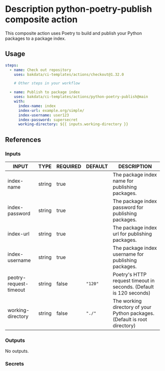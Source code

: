# Description python-poetry-publish composite action

This composite action uses Poetry to build and publish your Python packages to a package index.

## Usage

```yaml
steps:
  - name: Check out repository
    uses: bakdata/ci-templates/actions/checkout@1.32.0

    # Other steps in your workflow

  - name: Publish to package index
    uses: bakdata/ci-templates/actions/python-poetry-publish@main
    with:
      index-name: index
      index-url: example.org/simple/
      index-username: user123
      index-password: supersecret
      working-directory: ${{ inputs.working-directory }}
```

## References

### Inputs

<!-- AUTO-DOC-INPUT:START - Do not remove or modify this section -->

| INPUT                  | TYPE   | REQUIRED | DEFAULT | DESCRIPTION                                                                |
| ---------------------- | ------ | -------- | ------- | -------------------------------------------------------------------------- |
| index-name             | string | true     |         | The package index name for publishing packages.                            |
| index-password         | string | true     |         | The package index password for publishing packages.                        |
| index-url              | string | true     |         | The package index url for publishing packages.                             |
| index-username         | string | true     |         | The package index username for publishing packages.                        |
| peotry-request-timeout | string | false    | `"120"` | Poetry's HTTP request timeout in seconds. (Default is 120 seconds)         |
| working-directory      | string | false    | `"./"`  | The working directory of your Python packages. (Default is root directory) |

<!-- AUTO-DOC-INPUT:END -->

### Outputs

<!-- AUTO-DOC-OUTPUT:START - Do not remove or modify this section -->

No outputs.

<!-- AUTO-DOC-OUTPUT:END -->

### Secrets
